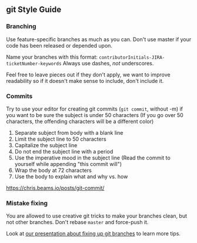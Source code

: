 ## git Style Guide

### Branching

Use feature-specific branches as much as you can. Don't use master if your code has been released or depended upon.

Name your branches with this format: `contributorInitials-JIRA-ticketNumber-keywords` Always use dashes, _not_ underscores.

Feel free to leave pieces out if they don't apply, we want to improve readability so if it doesn't make sense to include, don't include it.

### Commits

Try to use your editor for creating git commits (`git commit`, without -m) if you want to be sure the subject is under 50 characters (If you go over 50 characters, the offending characters will be a different color)

1. Separate subject from body with a blank line
2. Limit the subject line to 50 characters
3. Capitalize the subject line
4. Do not end the subject line with a period
5. Use the imperative mood in the subject line (Read the commit to yourself while appending "this commit will")
6. Wrap the body at 72 characters
7. Use the body to explain what and why vs. how

https://chris.beams.io/posts/git-commit/

### Mistake fixing

You are allowed to use creative git tricks to make your branches clean, but not other branches. Don't rebase `master` and force-push it.

Look at [our presentation about fixing up git branches](/docs/git_102.pdf) to learn more tips.
